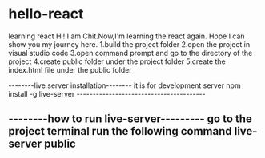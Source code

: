 # hello-react
learning react
Hi!
 I am Chit.Now,I'm learning the react again.
 Hope I can show you my journey here.
1.build the project folder
2.open the project in visual studio code
3.open command prompt and go to the directory of the project
4.create public folder under the project folder
5.create the index.html file under the public folder
<!DOCTYPE html>
<html>
    <head>
      <meta charset="UTF-8">
      <title>Chit Indecision App</title>
    </head>
    <body>
      <div id="app"></div>
      <script src="https://unpkg.com/react@16.0.0/umd/react.development.js"></script>
      <script src="https://unpkg.com/react-dom@16.0.0/umd/react-dom.development.js"></script>
      <script src="/scripts/app.js"></script>
    </body>
</html>
--------live server installation--------
it is for development server
npm install -g live-server
----------------------------------------

--------how to run live-server---------
go to the project terminal
run the following command
live-server public
---------------------------------------
